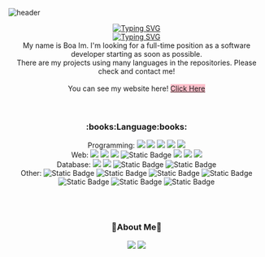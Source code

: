 ![header](https://capsule-render.vercel.app/api?type=Waving&color=gradient&height=300&section=header&text=Boa%20Im&fontSize=90&animation=fadeIn)

<div align="center">
<a href="https://git.io/typing-svg"><img src="https://readme-typing-svg.demolab.com?font=Fira+Code&pause=1000&color=CD5FF7&background=91899300&center=true&width=435&lines=👋Hello+everyone👋" alt="Typing SVG" /></a><br>
  <a href="https://git.io/typing-svg"><img src="https://readme-typing-svg.demolab.com?font=Fira+Code&pause=1000&color=9E49BE&background=91899300&center=true&width=435&lines=Welcome+to+Boa's+GitHub" alt="Typing SVG" /></a>
</div>
<div align="center">
  My name is Boa Im. I'm looking for a full-time position as a software developer starting as soon as possible.<br>
  There are my projects using many languages in the repositories. Please check and contact me!<br>
  <br>You can see my website here!
  <a type="button" href="https://boa-im.github.io" style="border: none; background-color: pink">Click Here</a>
</div>
<br><br>

<div align="center">
  <h3>:books:Language:books:</h3>
  Programming: 
<img src="https://img.shields.io/badge/C%23-239120?style=flat-square&logo=Csharp&logoColor=white"/></a>
<img src="https://img.shields.io/badge/Java-blue"/></a>
<img src="https://img.shields.io/badge/TypeScript-3178C6?style=flat-square&logo=typescript&logoColor=FFFFFF"/></a>
<img src="https://img.shields.io/badge/Javascript-F7DF1E?style=flat-square&logo=JavaScript&logoColor=white"/></a>
<img src="https://img.shields.io/badge/Python-ffde57?style=flat-square&logo=python&logoColor=3776AB"/></a>
<br> Web: 
<img src="https://img.shields.io/badge/HTML-E34F26?style=flat-square&logo=HTML5&logoColor=white"/></a>
<img src="https://img.shields.io/badge/CSS-1572B6?style=flat-square&logo=CSS3&logoColor=white"/></a>
<img src="https://img.shields.io/badge/JSP-blue"/></a>
<img alt="Static Badge" src="https://img.shields.io/badge/Angular-0F0F11?style=flat-square&logo=angular&logoColor=FF0000">
<img src="https://img.shields.io/badge/ASP%2ENET-512BD4?style=flat-square&logo=.NET&logoColor=white">
<img src="https://img.shields.io/badge/Node%2EJS-339933?style=flat-square&logo=Node.js&logoColor=white"/></a>
<img src="https://img.shields.io/badge/JQuery-0769AD?style=flat-square&logo=JQuery&logoColor=white">
<br> Database: 
<img src="https://img.shields.io/badge/MySQL-4479A1?style=flat-square&logo=MySQL&logoColor=white">
<img src="https://img.shields.io/badge/MSSQL-CC2927?style=flat-square&logo=Microsoft SQL Server&logoColor=white">
<img alt="Static Badge" src="https://img.shields.io/badge/Oracle-F80000?style=flat-square&logo=oracle&logoColor=FFFFFF">
<img alt="Static Badge" src="https://img.shields.io/badge/mongoDB-47A248?style=flat-square&logo=MongoDB&logoColor=FFFFFF">
<br> Other: 
<img alt="Static Badge" src="https://img.shields.io/badge/Git-F05032?style=flat-square&logo=git&logoColor=FFFFFF">
<img alt="Static Badge" src="https://img.shields.io/badge/Azure-0080ff?style=flat-square&logoColor=FFFFFF">
<img alt="Static Badge" src="https://img.shields.io/badge/DevOps-8a71af?style=flat-square&logoColor=FFFFFF">
<img alt="Static Badge" src="https://img.shields.io/badge/AWS-232F3E?style=flat-square&logo=amazonwebservices&logoColor=%23FF9900">
<img alt="Static Badge" src="https://img.shields.io/badge/GCP-4285F4?style=flat-square&logo=googlecloud&logoColor=%23FFFFFF">
<img alt="Static Badge" src="https://img.shields.io/badge/Jira-0052CC?style=flat-square&logo=jira&logoColor=%23FFFFFF">
<img alt="Static Badge" src="https://img.shields.io/badge/Spring%20Boot-6DB33F?style=flat-square&logo=springboot&logoColor=%23FFFFFF">

</div>

<br><br>

<div align="center">
  <h3>🍒About Me🍒</h3>
  <a href="https://www.instagram.com/im_see_mi"><img src="https://img.shields.io/badge/Instagram-E4405F?style=flat-square&logo=Instagram&logoColor=white&link=https://www.instagram.com/im_see_mi"/></a>
  <a href="mailto:qhdk15@gmail.com"><img src="https://img.shields.io/badge/Gmail-EA4335?style=flat-square&logo=Gmail&logoColor=white&link=mailto:qhdk15@gmail.com"/></a>
</div>
